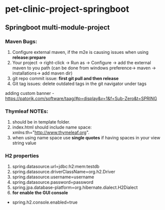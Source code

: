 # pet-clinic-project-springboot

## Springboot multi-module-project

### Maven Bugs:
1. Configure external maven, if the m2e is causing issues when using **release:prepare**
2. Your project -> right-click -> Run as -> Configure -> add the external maven to you path (can be done from windows preference-> maven -> installations-> add maven dir)
3. git repo commit issue: **first git pull and then release**
4. Git tag issues: delete outdated tags in the git navigator under tags

adding custom banner - https://patorjk.com/software/taag/#p=display&v=1&f=Sub-Zero&t=SPRING

### Thymleaf NOTEs:
1. should be in template folder.
2. index.html should include name space: xmlns:th="http://www.thymeleaf.org".
3. when using name space use **single quotes** if having spaces in your view string value

### H2 properties
1. spring.datasource.url=jdbc:h2:mem:testdb
2. spring.datasource.driverClassName=org.h2.Driver
3. spring.datasource.username=username
4. spring.datasource.password=password
5. spring.jpa.database-platform=org.hibernate.dialect.H2Dialect
6. **for enable the GUI console**
* spring.h2.console.enabled=true
